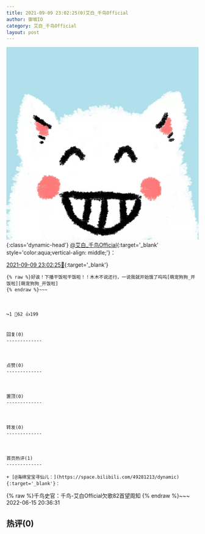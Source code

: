 ```yaml
---
title: 2021-09-09 23:02:25(0)艾白_千鸟Official
author: 御坂IO
category: 艾白_千鸟Official
layout: post
---
```


![img](/images/9ae8b9445fd0665cc014d9080156a45271be73c6.jpg){:class='dynamic-head'}
[@艾白_千鸟Official](https://space.bilibili.com/334537711/dynamic){:target='_blank' style='color:aqua;vertical-align: middle;'}：

[2021-09-09 23:02:25🔗](https://t.bilibili.com/568487648031999798){:target='_blank'}

~~~
{% raw %}好诶！下播干饭啦干饭啦！！木木不说还行，一说我就开始饿了呜呜[萌宠狗狗_开饭啦][萌宠狗狗_开饭啦]
{% endraw %}~~~



↪️1 💬62 👍199


回复(0)
-------------



点赞(0)
-------------



置顶(0)
-------------



转发(0)
-------------



首页热评(1)
-------------

+ [@海绵宝宝寻仙儿：](https://space.bilibili.com/49281213/dynamic){:target='_blank'}：
~~~
{% raw %}千鸟史官：千鸟-艾白Official欠歌82首望周知
{% endraw %}~~~
2022-06-15 20:36:31


热评(0)
-------------



